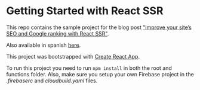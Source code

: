 # Getting Started with React SSR

This repo contains the sample project for the blog post ["Improve your site’s SEO and Google ranking with React SSR"](https://alantheace.medium.com/improve-your-sites-seo-and-google-ranking-with-react-ssr-66d02eae54cb).

Also available in spanish [here](https://devaces.com.mx/blog/post/je4zdCDKhJHwAPcEAx8i).

This project was bootstrapped with [Create React App](https://github.com/facebook/create-react-app).

To run this project you need to run `npm install` in both the root and functions folder. Also, make sure you setup your own Firebase project in the *.firebaserc* and *cloudbuild.yaml* files.
